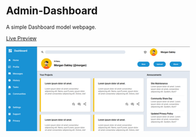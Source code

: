 # Admin-Dashboard

A simple Dashboard model webpage.

[Live Preview](https://osportll.github.io/admin-dashboard/)

![alt text](preview.png 'App Preview')
